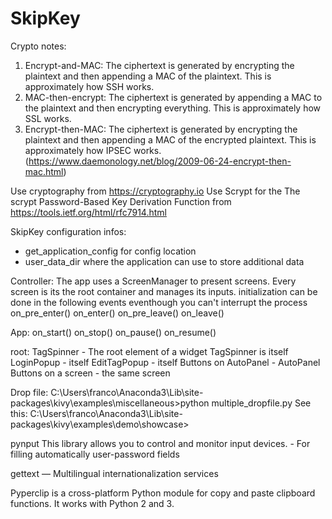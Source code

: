 # SkipKey
Crypto notes:
1) Encrypt-and-MAC: The ciphertext is generated by encrypting the plaintext and then appending a MAC of the plaintext. This is approximately how SSH works.
2) MAC-then-encrypt: The ciphertext is generated by appending a MAC to the plaintext and then encrypting everything. This is approximately how SSL works.
3) Encrypt-then-MAC: The ciphertext is generated by encrypting the plaintext and then appending a MAC of the encrypted plaintext. This is approximately how IPSEC works. (https://www.daemonology.net/blog/2009-06-24-encrypt-then-mac.html)

Use cryptography from https://cryptography.io
Use Scrypt for the The scrypt Password-Based Key Derivation Function from https://tools.ietf.org/html/rfc7914.html

SkipKey configuration infos:
- get_application_config for config location
- user_data_dir where the application can use to store additional data

Controller:
    The app uses a ScreenManager to present screens. 
    Every screen is its the root container and manages its inputs.
    initialization can be done in the following events eventhough you can't interrupt the process
    on_pre_enter()
    on_enter()
    on_pre_leave()
    on_leave()
	
App:
	on_start()
	on_stop()
	on_pause()
	on_resume()

root:
	TagSpinner - The root element of a widget TagSpinner is itself
	LoginPopup - itself
	EditTagPopup - itself
	Buttons on AutoPanel - AutoPanel
	Buttons on a screen - the same screen
	
Drop file: C:\Users\franco\Anaconda3\Lib\site-packages\kivy\examples\miscellaneous>python multiple_dropfile.py
See this: C:\Users\franco\Anaconda3\Lib\site-packages\kivy\examples\demo\showcase>

pynput
This library allows you to control and monitor input devices. - For filling automatically user-password fields

gettext — Multilingual internationalization services

Pyperclip is a cross-platform Python module for copy and paste clipboard functions. It works with Python 2 and 3.